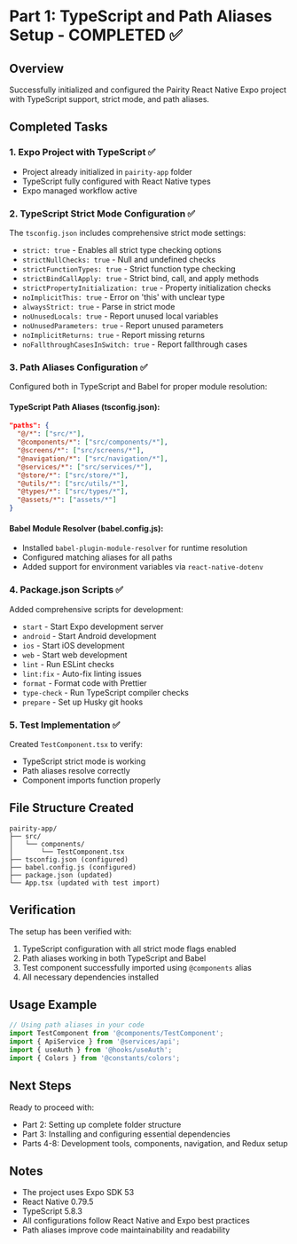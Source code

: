# Part 1: TypeScript and Path Aliases Setup - COMPLETED ✅

## Overview
Successfully initialized and configured the Pairity React Native Expo project with TypeScript support, strict mode, and path aliases.

## Completed Tasks

### 1. Expo Project with TypeScript ✅
- Project already initialized in `pairity-app` folder
- TypeScript fully configured with React Native types
- Expo managed workflow active

### 2. TypeScript Strict Mode Configuration ✅
The `tsconfig.json` includes comprehensive strict mode settings:
- `strict: true` - Enables all strict type checking options
- `strictNullChecks: true` - Null and undefined checks
- `strictFunctionTypes: true` - Strict function type checking
- `strictBindCallApply: true` - Strict bind, call, and apply methods
- `strictPropertyInitialization: true` - Property initialization checks
- `noImplicitThis: true` - Error on 'this' with unclear type
- `alwaysStrict: true` - Parse in strict mode
- `noUnusedLocals: true` - Report unused local variables
- `noUnusedParameters: true` - Report unused parameters
- `noImplicitReturns: true` - Report missing returns
- `noFallthroughCasesInSwitch: true` - Report fallthrough cases

### 3. Path Aliases Configuration ✅
Configured both in TypeScript and Babel for proper module resolution:

#### TypeScript Path Aliases (tsconfig.json):
```json
"paths": {
  "@/*": ["src/*"],
  "@components/*": ["src/components/*"],
  "@screens/*": ["src/screens/*"],
  "@navigation/*": ["src/navigation/*"],
  "@services/*": ["src/services/*"],
  "@store/*": ["src/store/*"],
  "@utils/*": ["src/utils/*"],
  "@types/*": ["src/types/*"],
  "@assets/*": ["assets/*"]
}
```

#### Babel Module Resolver (babel.config.js):
- Installed `babel-plugin-module-resolver` for runtime resolution
- Configured matching aliases for all paths
- Added support for environment variables via `react-native-dotenv`

### 4. Package.json Scripts ✅
Added comprehensive scripts for development:
- `start` - Start Expo development server
- `android` - Start Android development
- `ios` - Start iOS development
- `web` - Start web development
- `lint` - Run ESLint checks
- `lint:fix` - Auto-fix linting issues
- `format` - Format code with Prettier
- `type-check` - Run TypeScript compiler checks
- `prepare` - Set up Husky git hooks

### 5. Test Implementation ✅
Created `TestComponent.tsx` to verify:
- TypeScript strict mode is working
- Path aliases resolve correctly
- Component imports function properly

## File Structure Created
```
pairity-app/
├── src/
│   └── components/
│       └── TestComponent.tsx
├── tsconfig.json (configured)
├── babel.config.js (configured)
├── package.json (updated)
└── App.tsx (updated with test import)
```

## Verification
The setup has been verified with:
1. TypeScript configuration with all strict mode flags enabled
2. Path aliases working in both TypeScript and Babel
3. Test component successfully imported using `@components` alias
4. All necessary dependencies installed

## Usage Example
```typescript
// Using path aliases in your code
import TestComponent from '@components/TestComponent';
import { ApiService } from '@services/api';
import { useAuth } from '@hooks/useAuth';
import { Colors } from '@constants/colors';
```

## Next Steps
Ready to proceed with:
- Part 2: Setting up complete folder structure
- Part 3: Installing and configuring essential dependencies
- Parts 4-8: Development tools, components, navigation, and Redux setup

## Notes
- The project uses Expo SDK 53
- React Native 0.79.5
- TypeScript 5.8.3
- All configurations follow React Native and Expo best practices
- Path aliases improve code maintainability and readability